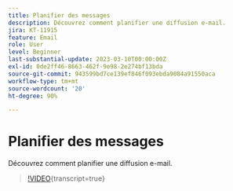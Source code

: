```yaml
---
title: Planifier des messages
description: Découvrez comment planifier une diffusion e-mail.
jira: KT-11915
feature: Email
role: User
level: Beginner
last-substantial-update: 2023-03-10T00:00:00Z
exl-id: 0de2ff46-8663-462f-9e98-2e274bf13bda
source-git-commit: 943599bd7ce139ef846f093ebda9084a91550aca
workflow-type: tm+mt
source-wordcount: '20'
ht-degree: 90%

---
```


# Planifier des messages

Découvrez comment planifier une diffusion e-mail.

>[!VIDEO](https://video.tv.adobe.com/v/3415919/?learn=on){transcript=true}
